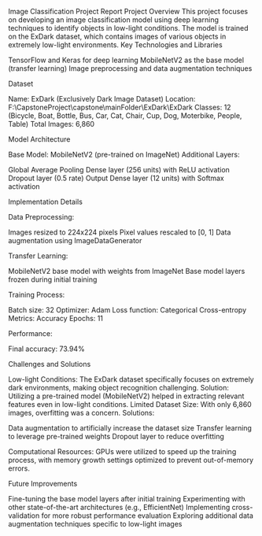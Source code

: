 Image Classification Project Report
Project Overview
This project focuses on developing an image classification model using deep learning techniques to identify objects in low-light conditions. The model is trained on the ExDark dataset, which contains images of various objects in extremely low-light environments.
Key Technologies and Libraries

TensorFlow and Keras for deep learning
MobileNetV2 as the base model (transfer learning)
Image preprocessing and data augmentation techniques

Dataset

Name: ExDark (Exclusively Dark Image Dataset)
Location: F:\CapstoneProject\capstone\mainFolder\ExDark\ExDark
Classes: 12 (Bicycle, Boat, Bottle, Bus, Car, Cat, Chair, Cup, Dog, Moterbike, People, Table)
Total Images: 6,860

Model Architecture

Base Model: MobileNetV2 (pre-trained on ImageNet)
Additional Layers:

Global Average Pooling
Dense layer (256 units) with ReLU activation
Dropout layer (0.5 rate)
Output Dense layer (12 units) with Softmax activation



Implementation Details

Data Preprocessing:

Images resized to 224x224 pixels
Pixel values rescaled to [0, 1]
Data augmentation using ImageDataGenerator


Transfer Learning:

MobileNetV2 base model with weights from ImageNet
Base model layers frozen during initial training


Training Process:

Batch size: 32
Optimizer: Adam
Loss function: Categorical Cross-entropy
Metrics: Accuracy
Epochs: 11


Performance:

Final accuracy: 73.94%



Challenges and Solutions

Low-light Conditions: The ExDark dataset specifically focuses on extremely dark environments, making object recognition challenging. Solution: Utilizing a pre-trained model (MobileNetV2) helped in extracting relevant features even in low-light conditions.
Limited Dataset Size: With only 6,860 images, overfitting was a concern. Solutions:

Data augmentation to artificially increase the dataset size
Transfer learning to leverage pre-trained weights
Dropout layer to reduce overfitting


Computational Resources: GPUs were utilized to speed up the training process, with memory growth settings optimized to prevent out-of-memory errors.

Future Improvements

Fine-tuning the base model layers after initial training
Experimenting with other state-of-the-art architectures (e.g., EfficientNet)
Implementing cross-validation for more robust performance evaluation
Exploring additional data augmentation techniques specific to low-light images
